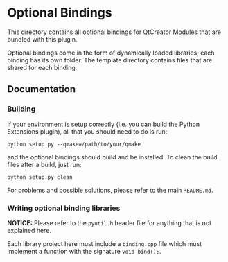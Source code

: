 # Optional Bindings

This directory contains all optional bindings for QtCreator
Modules that are bundled with this plugin.

Optional bindings come in the form of dynamically loaded libraries,
each binding has its own folder. The template directory contains files
that are shared for each binding.

## Documentation

### Building
If your environment is setup correctly (i.e. you can build the Python Extensions plugin), all that
you should need to do is run:

```
python setup.py --qmake=/path/to/your/qmake
```

and the optional bindings should build and be installed. To clean the build files after a build,
just run:

```
python setup.py clean
```

For problems and possible solutions, please refer to the main `README.md`.

### Writing optional binding libraries
**NOTICE:** Please refer to the `pyutil.h` header file for anything that is not explained
here.

Each library project here must include a `binding.cpp` file which must implement
a function with the signature `void bind();`.
